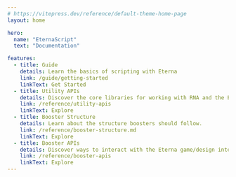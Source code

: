 ```yaml
---
# https://vitepress.dev/reference/default-theme-home-page
layout: home

hero:
  name: "EternaScript"
  text: "Documentation"

features:
  - title: Guide
    details: Learn the basics of scripting with Eterna
    link: /guide/getting-started
    linkText: Get Started
  - title: Utility APIs
    details: Discover the core libraries for working with RNA and the Eterna scripting interface
    link: /reference/utility-apis
    linkText: Explore
  - title: Booster Structure
    details: Learn about the structure boosters should follow.
    link: /reference/booster-structure.md
    linkText: Explore
  - title: Booster APIs
    details: Discover ways to interact with the Eterna game/design interface
    link: /reference/booster-apis
    linkText: Explore
---
```


